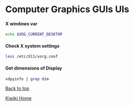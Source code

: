 # Computer Graphics GUIs UIs

#### X windows var

```bash
echo $XDG_CURRENT_DESKTOP
```

#### Check X system settings
```bash
less /etc/X11/xorg.conf
```

#### **Get** dimensions of Display

```bash
xdpyinfo | grep dim
```
[Back to top](#)

[Kiwiki Home](/../../)